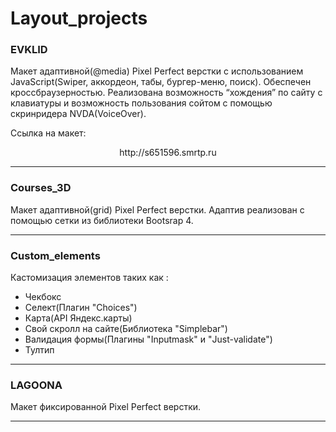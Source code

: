 # Layout_projects

### EVKLID 
Макет адаптивной(@media) Pixel Perfect верстки c использованием JavaScript(Swiper, аккордеон, табы, бургер-меню, поиск). Обеспечен кроссбраузерностью. Реализована возможность “хождения” по сайту с клавиатуры и возможность пользования сойтом с помощью скринридера NVDA(VoiceOver).    

Ссылка на макет:<br>
<p align="center" color="red">http://s651596.smrtp.ru</p>

---

### Courses_3D
Макет адаптивной(grid) Pixel Perfect верстки. Адаптив реализован с помощью сетки из библиотеки Bootsrap 4. 

---

### Custom_elements
Кастомизация элементов таких как :
- Чекбокс 
- Селект(Плагин "Choices")
- Карта(API Яндекс.карты)
- Свой скролл на сайте(Библиотека "Simplebar")
- Валидация формы(Плагины "Inputmask" и "Just-validate")
- Тултип 

---

### LAGOONA  
Mакет фиксированной Pixel Perfect верстки.

--- 